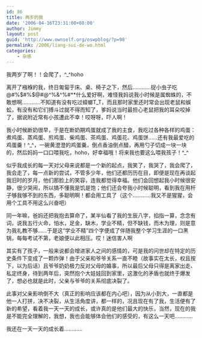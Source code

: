 ```yaml
---
id: 86
title: 两岁的我
date: '2006-04-16T23:31:00+08:00'
author: Jimmy
layout: post
guid: 'http://www.ownself.org/oswpblog/?p=98'
permalink: /2006/liang-sui-de-wo.html
categories:
    - 杂感
---
```


我两岁了啊！！会爬了，^\_^hoho

离开了襁褓的我，终日匍匐于床、桌、椅子之下，然后…………捉小虫子吃@#%$#%$@#@^%&amp;^%#\*\*什么爱好啊，难怪我妈说我小时候是属蜘蛛的，不敢想啊…………不知道有没有吃过蟑螂T\_T，而且那时家里还时常会出现老鼠和蜈蚣，有没有和它们搏斗过就不得而知了，爹妈说当时最担心老鼠把我的耳朵咬掉了，据说附近常有小孩遭此不幸！哎呀呀，吓人啊！

我小时候断奶很早，于是在断奶期鸡蛋就成了我的主食，我吃过各种各样的鸡蛋：煮鸡蛋、蒸鸡蛋、煎鸡蛋、柴鸡蛋、茶鸡蛋、鸡蛋花、鸡蛋饼……还有我最爱吃的鸡蛋羹！^\_^，一碗黄澄澄的鸡蛋羹，倒点香油倒点醋，再用勺子切成一块一块的，然后妈妈一口口喂我吃，hoho，好幸福哦！将来我也要这么喂我孩子！^\_^

似乎我成长的每一天对父母来说都是一个新的起点，我笑了，我哭了，我会爬了，我会走了，每一点新的尝试，不管多少年，他们还都历历在目，即便是现在再谈起我旧时的岁月，他们那脸上的笑容，连我都觉得幸福。他们会回想起我小时候很安静，很少哭闹，所以搞不懂我是饥是饱；他们还会夸我小时候聪明，看到我在用杆子够我够不到的东西，多聪明啊！都会用工具了（这个…………我又不是猩猩，会用个工具不用这么兴奋吧）

同一年嘛，爸妈还把我抱去算命了，某半仙看了我的生辰八字，掐指一算，念念有词，说我五行火命，怕水，足金，缺木，学业不精，但不缺钱，而木为理，则是意为我礼教不够……于是这“学业不精”四个字便成了伴随我整个学习生涯的一口黑锅，每每考试不第，老娘便以此相压。哎！迷信害人啊

其实有了孩子，一般来说都会增进家人之间的感情的，可是我的问世却在特定的历史条件下变成了一颗炸弹！由于父亲和爷爷关系一直不睦（故事实在太长，权且按下，以为后话）且爷爷奶奶极力反对父母的婚事，所以最后父母只得是离家出走、私定终身，待到两年后，突然抱个大娃娃回到家里，这激化的矛盾也就终于爆发了，想必也就是此时，父亲与爷爷的关系彻底决裂了。

此事对父亲影响倒不大（真正的影响应该都在内心吧），因为从小到大，一直都是他一人打拼，决不决裂，从生活角度讲，都一样的，况且现在有了我，生活便有了新的希望，看着我一天一天的成长，或许真的是他们最大的快乐，当然，现在的我是不能完全理解的，我想，我也会能够体会他们的感受的，有这么一天吧…………

我还在一天一天的成长着…………